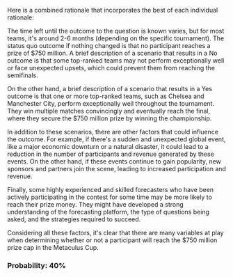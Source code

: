 Here is a combined rationale that incorporates the best of each individual rationale:

The time left until the outcome to the question is known varies, but for most teams, it's around 2-6 months (depending on the specific tournament). The status quo outcome if nothing changed is that no participant reaches a prize of $750 million. A brief description of a scenario that results in a No outcome is that some top-ranked teams may not perform exceptionally well or face unexpected upsets, which could prevent them from reaching the semifinals.

On the other hand, a brief description of a scenario that results in a Yes outcome is that one or more top-ranked teams, such as Chelsea and Manchester City, perform exceptionally well throughout the tournament. They win multiple matches convincingly and eventually reach the final, where they secure the $750 million prize by winning the championship.

In addition to these scenarios, there are other factors that could influence the outcome. For example, if there's a sudden and unexpected global event, like a major economic downturn or a natural disaster, it could lead to a reduction in the number of participants and revenue generated by these events. On the other hand, if these events continue to gain popularity, new sponsors and partners join the scene, leading to increased participation and revenue.

Finally, some highly experienced and skilled forecasters who have been actively participating in the contest for some time may be more likely to reach their prize money. They might have developed a strong understanding of the forecasting platform, the type of questions being asked, and the strategies required to succeed.

Considering all these factors, it's clear that there are many variables at play when determining whether or not a participant will reach the $750 million prize cap in the Metaculus Cup.

### Probability: 40%